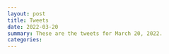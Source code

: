 ```yaml
---
layout: post
title: Tweets
date: 2022-03-20
summary: These are the tweets for March 20, 2022.
categories:
---
```


